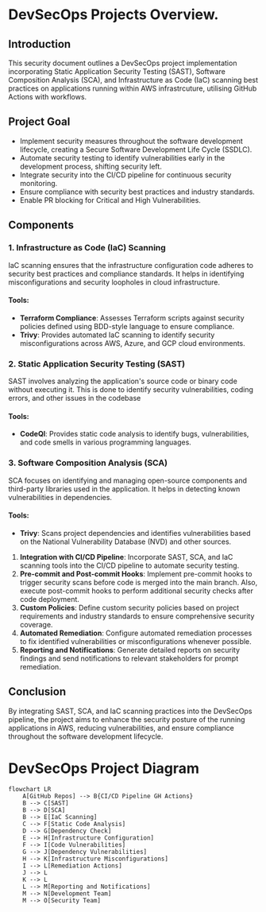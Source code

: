 # DevSecOps Projects Overview.

## Introduction
This security document outlines a DevSecOps project implementation incorporating Static Application Security Testing (SAST), Software Composition Analysis (SCA), and Infrastructure as Code (IaC) scanning best practices on applications running within AWS infrastrcuture, utilising GitHub Actions with workflows.

## Project Goal
- Implement security measures throughout the software development lifecycle, creating a Secure Software Development Life Cycle (SSDLC).
- Automate security testing to identify vulnerabilities early in the development process, shifting security left.
- Integrate security into the CI/CD pipeline for continuous security monitoring.
- Ensure compliance with security best practices and industry standards.
- Enable PR blocking for Critical and High Vulnerabilities.

## Components
### 1. Infrastructure as Code (IaC) Scanning
IaC scanning ensures that the infrastructure configuration code adheres to security best practices and compliance standards. It helps in identifying misconfigurations and security loopholes in cloud infrastructure.

#### Tools:
- **Terraform Compliance**: Assesses Terraform scripts against security policies defined using BDD-style language to ensure compliance.
- **Trivy**: Provides automated IaC scanning to identify security misconfigurations across AWS, Azure, and GCP cloud environments.

### 2. Static Application Security Testing (SAST)
SAST involves analyzing the application's source code or binary code without executing it. This is done to identify security vulnerabilities, coding errors, and other issues in the codebase

#### Tools:
- **CodeQl**: Provides static code analysis to identify bugs, vulnerabilities, and code smells in various programming languages.

### 3. Software Composition Analysis (SCA)
SCA focuses on identifying and managing open-source components and third-party libraries used in the application. It helps in detecting known vulnerabilities in dependencies.

#### Tools:
- **Trivy**: Scans project dependencies and identifies vulnerabilities based on the National Vulnerability Database (NVD) and other sources.

1. **Integration with CI/CD Pipeline**: Incorporate SAST, SCA, and IaC scanning tools into the CI/CD pipeline to automate security testing.
2. **Pre-commit and Post-commit Hooks**: Implement pre-commit hooks to trigger security scans before code is merged into the main branch. Also, execute post-commit hooks to perform additional security checks after code deployment.
3. **Custom Policies**: Define custom security policies based on project requirements and industry standards to ensure comprehensive security coverage.
4. **Automated Remediation**: Configure automated remediation processes to fix identified vulnerabilities or misconfigurations whenever possible.
5. **Reporting and Notifications**: Generate detailed reports on security findings and send notifications to relevant stakeholders for prompt remediation.

## Conclusion
By integrating SAST, SCA, and IaC scanning practices into the DevSecOps pipeline, the project aims to enhance the security posture of the running applications in AWS, reducing vulnerabilities, and ensure compliance throughout the software development lifecycle.

# DevSecOps Project Diagram

```mermaid
flowchart LR
    A[GitHub Repos] --> B{CI/CD Pipeline GH Actions}
    B --> C[SAST]
    B --> D[SCA]
    B --> E[IaC Scanning]
    C --> F[Static Code Analysis]
    D --> G[Dependency Check]
    E --> H[Infrastructure Configuration]
    F --> I[Code Vulnerabilities]
    G --> J[Dependency Vulnerabilities]
    H --> K[Infrastructure Misconfigurations]
    I --> L[Remediation Actions]
    J --> L
    K --> L
    L --> M[Reporting and Notifications]
    M --> N[Development Team]
    M --> O[Security Team]
